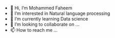 - 👋 Hi, I’m Mohammed Faheem 
- 👀 I’m interested in Natural language processing 
- 🌱 I’m currently learning Data science
- 💞️ I’m looking to collaborate on ...
- 📫 How to reach me ...

<!---
Faheem091/Faheem091 is a ✨ special ✨ repository because its `README.md` (this file) appears on your GitHub profile.
You can click the Preview link to take a look at your changes.
--->
